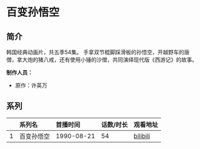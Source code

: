 # 百变孙悟空


## 简介

韩国经典动画片，共五季54集。
手拿双节棍脚踩滑板的孙悟空，开越野车的唐僧，拿大炮的猪八戒，还有使用小锤的沙僧，共同演绎现代版《西游记》的故事。

**制作人员：**
- 原作：许英万



## 系列

|     |   系列名   |   首播时间  | 话数/时长  | 观看地址 |
|:---  |:------    |:----      |:---       |:---  |
| 1 | 百变孙悟空 | 1990-08-21 | 54 | [bilibili](https://www.bilibili.com/video/BV1Us41197Dn) |

<!--

## 配乐

{{< music auto="https://y.qq.com/n/yqq/album/.html" >}}

-->





